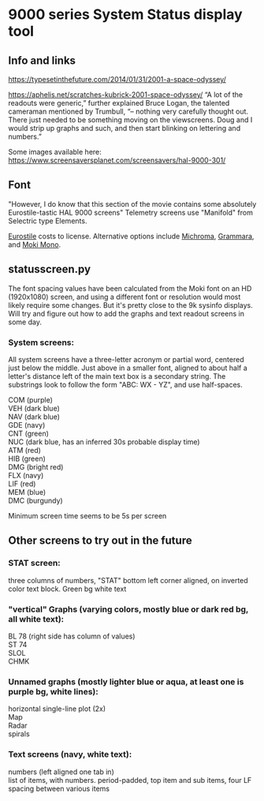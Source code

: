 # 9000 series System Status display tool

## Info and links
https://typesetinthefuture.com/2014/01/31/2001-a-space-odyssey/

https://aphelis.net/scratches-kubrick-2001-space-odyssey/
“A lot of the readouts were generic,” further explained Bruce Logan, the talented cameraman mentioned by Trumbull, “– nothing very carefully thought out. There just needed to be something moving on the viewscreens. Doug and I would strip up graphs and such, and then start blinking on lettering and numbers.” 

Some images available here:
https://www.screensaversplanet.com/screensavers/hal-9000-301/

## Font
"However, I do know that this section of the movie contains some absolutely Eurostile-tastic HAL 9000 screens"
Telemetry screens use "Manifold" from Selectric type Elements.

[Eurostile](https://www.myfonts.com/fonts/linotype/eurostile/bold-extended-2-63893/) costs to license.  Alternative options include [Michroma](https://fonts.google.com/specimen/Michroma), [Grammara](https://fonts2u.com/grammara-normal.font), and [Moki Mono](https://www.myfonts.com/fonts/facetype/moki/mono/).  

## statusscreen.py
The font spacing values have been calculated from the Moki font on an HD (1920x1080) screen, and using a different font or resolution would most likely require some changes.  But it's pretty close to the 9k sysinfo displays.  Will try and figure out how to add the graphs and text readout screens in some day. 

### System screens:
All system screens have a three-letter acronym or partial word, centered just below the middle.  Just above in a smaller font, aligned to about half a letter's distance left of the main text box is a secondary string.  The substrings look to follow the form "ABC: WX - YZ", and use half-spaces.  

COM (purple)  
VEH (dark blue)  
NAV (dark blue)  
GDE (navy)  
CNT (green)  
NUC (dark blue, has an inferred 30s probable display time)  
ATM (red)  
HIB (green)  
DMG (bright red)  
FLX (navy)  
LIF (red)  
MEM (blue)  
DMC (burgundy)  

Minimum screen time seems to be 5s per screen

## Other screens to try out in the future

### STAT screen: 
three columns of numbers,
"STAT" bottom left corner aligned, on inverted color text block. Green bg white text


### "vertical" Graphs (varying colors, mostly blue or dark red bg, all white text):
BL 78 (right side has column of values)  
ST 74  
SLOL  
CHMK  


### Unnamed graphs (mostly lighter blue or aqua, at least one is purple bg, white lines):
horizontal single-line plot (2x)  
Map  
Radar  
spirals  


### Text screens (navy, white text):
numbers (left aligned one tab in)  
list of items, with numbers.  period-padded, top item and sub items, four LF spacing between various items

